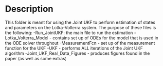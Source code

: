 # Description
This folder is meant for using the Joint UKF to perform estimation of states and parameters on the Lotka-Volterra system. The purpose of these files is the following:
-Run_JointUKF: the main file to run the estimation
-Lotka_Volterra_Model - contains set up of ODEs for the model that is used in the ODE solver throughout
-MeasurementFcn - set up of the measurement function for the UKF
-UKF - performs ALL iterations of the Joint UKF algorithm
-Joint_UKF_Real_Data_Figures - produces figures found in the paper (as well as some extras)


